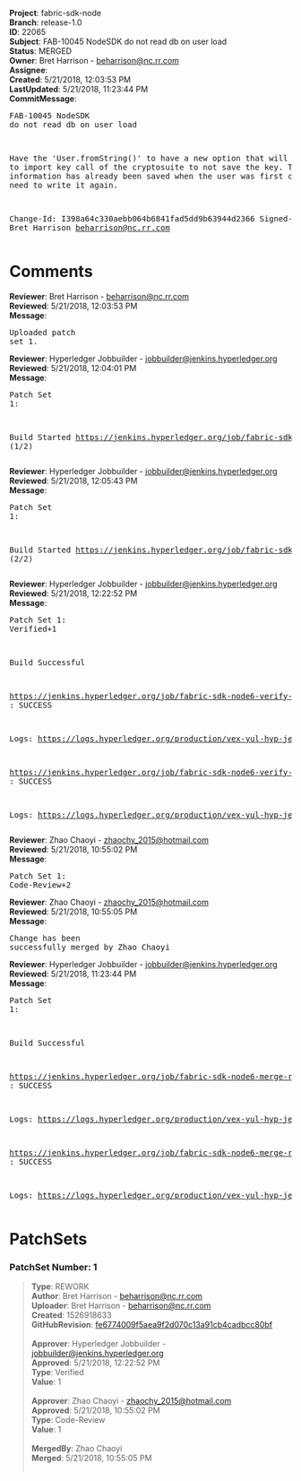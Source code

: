 <strong>Project</strong>: fabric-sdk-node<br><strong>Branch</strong>: release-1.0<br><strong>ID</strong>: 22065<br><strong>Subject</strong>: FAB-10045 NodeSDK do not read db on user load<br><strong>Status</strong>: MERGED<br><strong>Owner</strong>: Bret Harrison - beharrison@nc.rr.com<br><strong>Assignee</strong>:<br><strong>Created</strong>: 5/21/2018, 12:03:53 PM<br><strong>LastUpdated</strong>: 5/21/2018, 11:23:44 PM<br><strong>CommitMessage</strong>:<br><pre>FAB-10045 NodeSDK do not read db on user load

Have the 'User.fromString()' to have a new option
that will indicate to import key call of the cryptosuite
to not save the key. This information has already been saved
when the user was first created, no need to write it again.

Change-Id: I398a64c330aebb064b6841fad5dd9b63944d2366
Signed-off-by: Bret Harrison <beharrison@nc.rr.com>
</pre><h1>Comments</h1><strong>Reviewer</strong>: Bret Harrison - beharrison@nc.rr.com<br><strong>Reviewed</strong>: 5/21/2018, 12:03:53 PM<br><strong>Message</strong>: <pre>Uploaded patch set 1.</pre><strong>Reviewer</strong>: Hyperledger Jobbuilder - jobbuilder@jenkins.hyperledger.org<br><strong>Reviewed</strong>: 5/21/2018, 12:04:01 PM<br><strong>Message</strong>: <pre>Patch Set 1:

Build Started https://jenkins.hyperledger.org/job/fabric-sdk-node6-verify-release-1.0-s390x/3/ (1/2)</pre><strong>Reviewer</strong>: Hyperledger Jobbuilder - jobbuilder@jenkins.hyperledger.org<br><strong>Reviewed</strong>: 5/21/2018, 12:05:43 PM<br><strong>Message</strong>: <pre>Patch Set 1:

Build Started https://jenkins.hyperledger.org/job/fabric-sdk-node6-verify-release-1.0-x86_64/4/ (2/2)</pre><strong>Reviewer</strong>: Hyperledger Jobbuilder - jobbuilder@jenkins.hyperledger.org<br><strong>Reviewed</strong>: 5/21/2018, 12:22:52 PM<br><strong>Message</strong>: <pre>Patch Set 1: Verified+1

Build Successful 

https://jenkins.hyperledger.org/job/fabric-sdk-node6-verify-release-1.0-x86_64/4/ : SUCCESS

Logs: https://logs.hyperledger.org/production/vex-yul-hyp-jenkins-3/fabric-sdk-node6-verify-release-1.0-x86_64/4

https://jenkins.hyperledger.org/job/fabric-sdk-node6-verify-release-1.0-s390x/3/ : SUCCESS

Logs: https://logs.hyperledger.org/production/vex-yul-hyp-jenkins-3/fabric-sdk-node6-verify-release-1.0-s390x/3</pre><strong>Reviewer</strong>: Zhao Chaoyi - zhaochy_2015@hotmail.com<br><strong>Reviewed</strong>: 5/21/2018, 10:55:02 PM<br><strong>Message</strong>: <pre>Patch Set 1: Code-Review+2</pre><strong>Reviewer</strong>: Zhao Chaoyi - zhaochy_2015@hotmail.com<br><strong>Reviewed</strong>: 5/21/2018, 10:55:05 PM<br><strong>Message</strong>: <pre>Change has been successfully merged by Zhao Chaoyi</pre><strong>Reviewer</strong>: Hyperledger Jobbuilder - jobbuilder@jenkins.hyperledger.org<br><strong>Reviewed</strong>: 5/21/2018, 11:23:44 PM<br><strong>Message</strong>: <pre>Patch Set 1:

Build Successful 

https://jenkins.hyperledger.org/job/fabric-sdk-node6-merge-release-1.0-s390x/1/ : SUCCESS

Logs: https://logs.hyperledger.org/production/vex-yul-hyp-jenkins-3/fabric-sdk-node6-merge-release-1.0-s390x/1

https://jenkins.hyperledger.org/job/fabric-sdk-node6-merge-release-1.0-x86_64/1/ : SUCCESS

Logs: https://logs.hyperledger.org/production/vex-yul-hyp-jenkins-3/fabric-sdk-node6-merge-release-1.0-x86_64/1</pre><h1>PatchSets</h1><h3>PatchSet Number: 1</h3><blockquote><strong>Type</strong>: REWORK<br><strong>Author</strong>: Bret Harrison - beharrison@nc.rr.com<br><strong>Uploader</strong>: Bret Harrison - beharrison@nc.rr.com<br><strong>Created</strong>: 1526918633<br><strong>GitHubRevision</strong>: [fe6774009f5aea9f2d070c13a91cb4cadbcc80bf](https://github.com/hyperledger/fabric-sdk-node/commit/fe6774009f5aea9f2d070c13a91cb4cadbcc80bf)<br><br><strong>Approver</strong>: Hyperledger Jobbuilder - jobbuilder@jenkins.hyperledger.org<br><strong>Approved</strong>: 5/21/2018, 12:22:52 PM<br><strong>Type</strong>: Verified<br><strong>Value</strong>: 1<br><br><strong>Approver</strong>: Zhao Chaoyi - zhaochy_2015@hotmail.com<br><strong>Approved</strong>: 5/21/2018, 10:55:02 PM<br><strong>Type</strong>: Code-Review<br><strong>Value</strong>: 1<br><br><strong>MergedBy</strong>: Zhao Chaoyi<br><strong>Merged</strong>: 5/21/2018, 10:55:05 PM<br><br></blockquote>
